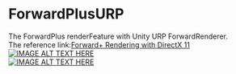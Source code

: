 # ForwardPlusURP
The ForwardPlus renderFeature with Unity URP ForwardRenderer.
<br>
The reference link:[Forward+ Rendering with DirectX 11](https://www.3dgep.com/forward-plus/)
<br>
[![IMAGE ALT TEXT HERE](https://img.youtube.com/vi/hHB6sF3T-wc/0.jpg)](https://www.youtube.com/watch?v=hHB6sF3T-wc)
<br>
[![IMAGE ALT TEXT HERE](https://img.youtube.com/vi/VpWxjQooq5k/0.jpg)](https://www.youtube.com/watch?v=VpWxjQooq5k)
